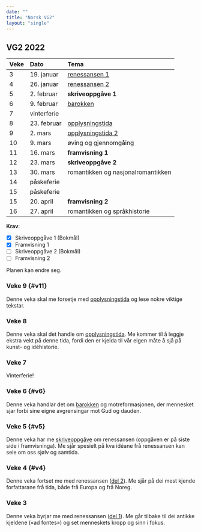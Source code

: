 ```yaml
---
date: ""
title: "Norsk VG2"
layout: "single"
---
```


## VG2 2022

| Veke | Dato        | Tema                               |
|:-----|:------------|:-----------------------------------|
| 3    | 19. januar  | [renessansen 1](#v4)               |
| 4    | 26. januar  | [renessansen 2](#v4)               |
| 5    | 2. februar  | **skriveoppgåve 1**                | 
| 6    | 9. februar  | [barokken](#v6)                    |
| 7    | vinterferie |                                    |
| 8    | 23. februar | [opplysningstida](#v11)            |
| 9    | 2. mars     | [opplysningstida 2](#v11)          |
| 10   | 9. mars     | øving og gjennomgåing              |
| 11   | 16. mars    | **framvisning 1**                  |
| 12   | 23. mars    | **skriveoppgåve 2**                |
| 13   | 30. mars    | romantikken og nasjonalromantikken |
| 14   | påskeferie  |                                    |
| 15   | påskeferie  |                                    |
| 15   | 20. april   | **framvisning 2**                  |
| 16   | 27. april   | romantikken og språkhistorie       |

**Krav**: 

- [x] Skriveoppgåve 1 (Bokmål)
- [x] Framvisning 1
- [ ] Skriveoppgåve 2 (Bokmål)
- [ ] Framvisning 2

Planen kan endre seg. 

### Veke 9 {#v11}

Denne veka skal me forsetje med [opplysningstida](/norsk/vg2/opplysningstida2.html) og lese nokre viktige tekstar.  

### Veke 8

Denne veka skal det handle om [opplysningstida](/norsk/vg2/opplysningstida.html). Me kommer til å leggje ekstra vekt på denne tida, fordi den er kjelda til vår eigen måte å sjå på kunst- og idéhistorie. 

### Veke 7

Vinterferie! 

### Veke 6 {#v6}

Denne veka handlar det om [barokken](/norsk/vg2/barokken.html) og motreformasjonen, der mennesket sjar forbi sine eigne avgrensingar mot Gud og dauden. 

### Veke 5 {#v5}

Denne veka har me [skriveoppgåve](/norsk/vg2/renessansen3.html) om renessansen (oppgåven er på siste side i framvisninga). Me sjår spesielt på kva idéane frå renessansen kan seie om oss sjølv og samtida. 

### Veke 4 {#v4}

Denne veka fortset me med renessansen ([del 2](/norsk/vg2/renessansen2.html)). Me sjår på dei mest kjende forfattarane frå tida, både frå Europa og frå Noreg. 

### Veke 3 

Denne veka byrjar me med renessansen ([del 1](/norsk/vg2/renessansen1.html)). Me går tilbake til dei antikke kjeldene («ad fontes») og set menneskets kropp og sinn i fokus. 
